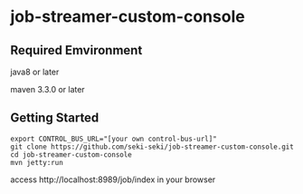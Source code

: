 # job-streamer-custom-console

## Required Emvironment
java8 or later

maven 3.3.0 or later

## Getting Started

```
export CONTROL_BUS_URL="[your own control-bus-url]"
git clone https://github.com/seki-seki/job-streamer-custom-console.git
cd job-streamer-custom-console
mvn jetty:run
```

access http://localhost:8989/job/index in your browser
